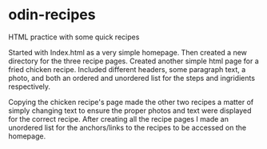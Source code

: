 # odin-recipes
HTML practice with some quick recipes

Started with Index.html as a very simple homepage. Then created a new directory for the three recipe pages. Created another simple html page for a fried chicken recipe. Included different headers, some paragraph text, a photo, and both an ordered and unordered list for the steps and ingridients respectively. 

Copying the chicken recipe's page made the other two recipes a matter of simply changing text to ensure the proper photos and text were displayed for the correct recipe. After creating all the recipe pages I made an unordered list for the anchors/links to the recipes to be accessed  on the homepage. 
